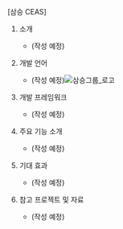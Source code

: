 [삼승 CEAS]
 1. 소개
    - (작성 예정)
   
 2. 개발 언어
    - (작성 예정)![삼승그룹_로고](https://github.com/SamSeungGroup/-CEAS-/assets/105616586/912b5972-16d3-4c09-abe4-8c14526f2d61)


 3. 개발 프레임워크
    - (작성 예정)
      
 4. 주요 기능 소개
    - (작성 예정)
   
 5. 기대 효과
    - (작성 예정)
    
 6. 참고 프로젝트 및 자료
    - (작성 예정)
